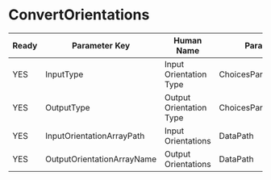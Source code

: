 # ConvertOrientations #

| Ready | Parameter Key | Human Name | Parameter Type | Parameter Class |
|-------|---------------|------------|-----------------|----------------|
| YES | InputType | Input Orientation Type | ChoicesParameter::ValueType | ChoicesParameter |
| YES | OutputType | Output Orientation Type | ChoicesParameter::ValueType | ChoicesParameter |
| YES | InputOrientationArrayPath | Input Orientations | DataPath | ArraySelectionParameter |
| YES | OutputOrientationArrayName | Output Orientations | DataPath | ArrayCreationParameter |
